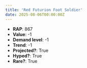 ```yaml
---
title: 'Red Futurion Foot Soldier'
date: 2025-08-06T00:00:00Z
---
```

- **RAP**: 867
- **Value**: -1
- **Demand level**: -1
- **Trend**: -1
- **Projected?**: True
- **Hyped?**: True
- **Rare?**: True
